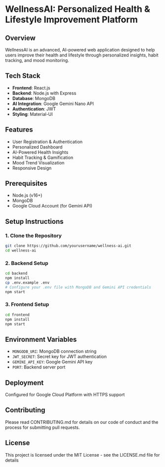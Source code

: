 # WellnessAI: Personalized Health & Lifestyle Improvement Platform

## Overview
WellnessAI is an advanced, AI-powered web application designed to help users improve their health and lifestyle through personalized insights, habit tracking, and mood monitoring.

## Tech Stack
- **Frontend**: React.js
- **Backend**: Node.js with Express
- **Database**: MongoDB
- **AI Integration**: Google Gemini Nano API
- **Authentication**: JWT
- **Styling**: Material-UI

## Features
- User Registration & Authentication
- Personalized Dashboard
- AI-Powered Health Insights
- Habit Tracking & Gamification
- Mood Trend Visualization
- Responsive Design

## Prerequisites
- Node.js (v16+)
- MongoDB
- Google Cloud Account (for Gemini API)

## Setup Instructions

### 1. Clone the Repository
```bash
git clone https://github.com/yourusername/wellness-ai.git
cd wellness-ai
```

### 2. Backend Setup
```bash
cd backend
npm install
cp .env.example .env
# Configure your .env file with MongoDB and Gemini API credentials
npm start
```

### 3. Frontend Setup
```bash
cd frontend
npm install
npm start
```

## Environment Variables
- `MONGODB_URI`: MongoDB connection string
- `JWT_SECRET`: Secret key for JWT authentication
- `GEMINI_API_KEY`: Google Gemini API key
- `PORT`: Backend server port

## Deployment
Configured for Google Cloud Platform with HTTPS support

## Contributing
Please read CONTRIBUTING.md for details on our code of conduct and the process for submitting pull requests.

## License
This project is licensed under the MIT License - see the LICENSE.md file for details
